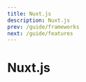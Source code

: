 ```yaml
---
title: Nuxt.js
description: Nuxt.js
prev: /guide/frameworks
next: /guide/features
---
```


# Nuxt.js